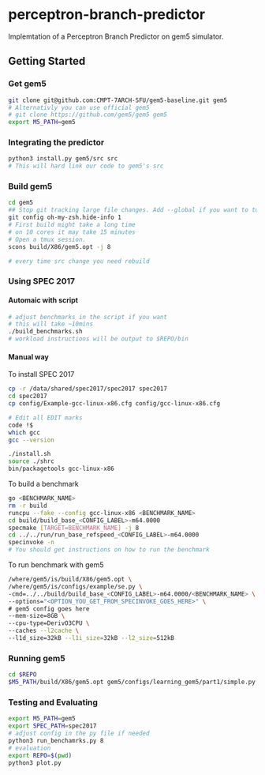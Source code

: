 # perceptron-branch-predictor
Implemtation of a Perceptron Branch Predictor on gem5 simulator.
## Getting Started

### Get gem5
``` bash
git clone git@github.com:CMPT-7ARCH-SFU/gem5-baseline.git gem5
# Alternativly you can use official gem5
# git clone https://github.com/gem5/gem5 gem5
export M5_PATH=gem5
```

### Integrating the predictor
``` bash
python3 install.py gem5/src src
# This will hard link our code to gem5's src
```

### Build gem5
``` bash
cd gem5 
## Stop git tracking large file changes. Add --global if you want to turn off for all.
git config oh-my-zsh.hide-info 1
# First build might take a long time
# on 10 cores it may take 15 minutes
# Open a tmux session. 
scons build/X86/gem5.opt -j 8

# every time src change you need rebuild
```

### Using SPEC 2017

#### Automaic with script

``` bash
# adjust benchmarks in the script if you want
# this will take ~10mins
./build_benchmarks.sh
# workload instructions will be output to $REPO/bin
```

#### Manual way

To install SPEC 2017
``` bash
cp -r /data/shared/spec2017/spec2017 spec2017
cd spec2017
cp config/Example-gcc-linux-x86.cfg config/gcc-linux-x86.cfg

# Edit all EDIT marks
code !$
which gcc
gcc --version

./install.sh
source ./shrc
bin/packagetools gcc-linux-x86
```
To build a benchmark
``` bash
go <BENCHMARK_NAME>
rm -r build
runcpu --fake --config gcc-linux-x86 <BENCHMARK_NAME>
cd build/build_base_<CONFIG_LABEL>-m64.0000
specmake [TARGET=BENCHMARK_NAME] -j 8
cd ../../run/run_base_refspeed_<CONFIG_LABEL>-m64.0000
specinvoke -n
# You should get instructions on how to run the benchmark
```

To run benchmark with gem5
``` bash
/where/gem5/is/build/X86/gem5.opt \
/where/gem5/is/configs/example/se.py \
-cmd=../../build/build_base_<CONFIG_LABEL>-m64.0000/<BENCHMARK_NAME> \
--options="<OPTION_YOU_GET_FROM_SPECINVOKE_GOES_HERE>" \
# gem5 config goes here
--mem-size=8GB \
--cpu-type=DerivO3CPU \
--caches --l2cache \
--l1d_size=32kB --l1i_size=32kB --l2_size=512kB
```

### Running gem5
``` bash
cd $REPO
$M5_PATH/build/X86/gem5.opt gem5/configs/learning_gem5/part1/simple.py
```

### Testing and Evaluating
``` bash
export M5_PATH=gem5
export SPEC_PATH=spec2017
# adjust config in the py file if needed
python3 run_benchamrks.py 8
# evaluation
export REPO=$(pwd)
python3 plot.py
```